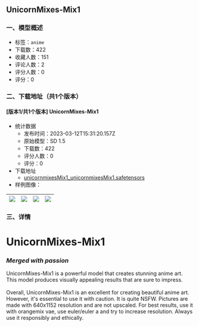 ## UnicornMixes-Mix1
### 一、模型概述

- 标签：`anime`
- 下载数：422
- 收藏人数：151
- 评论人数：2
- 评分人数：0
- 评分：0

### 二、下载地址（共1个版本）

#### [版本1/共1个版本] UnicornMixes-Mix1

- 统计数据
  - 发布时间：2023-03-12T15:31:20.157Z
  - 原始模型：SD 1.5
  - 下载数：422
  - 评分人数：0
  - 评分：0
- 下载地址
  - [unicornmixesMix1_unicornmixesMix1.safetensors](https://civitai.com/api/download/models/20549)
- 样例图像：

| <img src="https://image.civitai.com/xG1nkqKTMzGDvpLrqFT7WA/ef38cf5a-06fc-4a5b-73d9-84323f75df00/width=450/217442.jpeg" /> | <img src="https://image.civitai.com/xG1nkqKTMzGDvpLrqFT7WA/28f728a9-bcac-4f22-0cb5-b7b6efd96c00/width=450/217447.jpeg" /> | <img src="https://image.civitai.com/xG1nkqKTMzGDvpLrqFT7WA/c2d7e0c5-e7a9-4f10-135c-d649e24ccb00/width=450/217443.jpeg" /> | <img src="https://image.civitai.com/xG1nkqKTMzGDvpLrqFT7WA/965d9cf0-2563-4808-bc6a-19824aceaf00/width=450/217446.jpeg" /> |
| ---- | ---- | ---- | ---- |


### 三、详情
<h1>UnicornMixes-Mix1</h1><h3><em>Merged with passion</em></h3><p>UnicornMixes-Mix1 is a powerful model that creates stunning anime art. This model produces visually appealing results that are sure to impress.<br /><br />Overall, UnicornMixes-Mix1 is an excellent for creating beautiful anime art. However, it's essential to use it with caution. It is quite NSFW. Pictures are made with 640x1152 resolution and are not upscaled. For best results, use it with orangemix vae, use euler/euler a and try to increase resolution. Always use it responsibly and ethically.<br /></p>